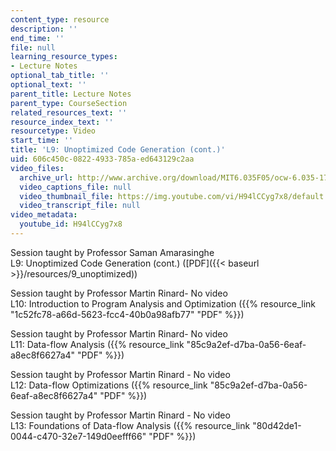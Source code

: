```yaml
---
content_type: resource
description: ''
end_time: ''
file: null
learning_resource_types:
- Lecture Notes
optional_tab_title: ''
optional_text: ''
parent_title: Lecture Notes
parent_type: CourseSection
related_resources_text: ''
resource_index_text: ''
resourcetype: Video
start_time: ''
title: 'L9: Unoptimized Code Generation (cont.)'
uid: 606c450c-0822-4933-785a-ed643129c2aa
video_files:
  archive_url: http://www.archive.org/download/MIT6.035F05/ocw-6.035-17oct2005-220k.mp4
  video_captions_file: null
  video_thumbnail_file: https://img.youtube.com/vi/H94lCCyg7x8/default.jpg
  video_transcript_file: null
video_metadata:
  youtube_id: H94lCCyg7x8
---
```


Session taught by Professor Saman Amarasinghe  
L9: Unoptimized Code Generation (cont.) ([PDF]({{< baseurl >}}/resources/9_unoptimized))

Session taught by Professor Martin Rinard- No video  
L10: Introduction to Program Analysis and Optimization ({{% resource_link "1c52fc78-a66d-5623-fcc4-40b0a98afb77" "PDF" %}})  
  
Session taught by Professor Martin Rinard- No video  
L11: Data-flow Analysis ({{% resource_link "85c9a2ef-d7ba-0a56-6eaf-a8ec8f6627a4" "PDF" %}})

Session taught by Professor Martin Rinard - No video  
L12: Data-flow Optimizations ({{% resource_link "85c9a2ef-d7ba-0a56-6eaf-a8ec8f6627a4" "PDF" %}})

Session taught by Professor Martin Rinard - No video  
L13: Foundations of Data-flow Analysis ({{% resource_link "80d42de1-0044-c470-32e7-149d0eefff66" "PDF" %}})